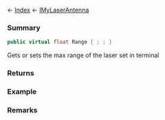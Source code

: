 ← [Index](Api-Index) ← [IMyLaserAntenna](Sandbox.ModAPI.Ingame.IMyLaserAntenna)

### Summary

```csharp
public virtual float Range { ; ; }
```

Gets or sets the max range of the laser set in terminal

### Returns

### Example

### Remarks

